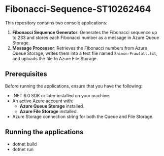 # Fibonacci-Sequence-ST10262464

This repository contains two console applications:
1. **Fibonacci Sequence Generator**: Generates the Fibonacci sequence up to 233 and stores each Fibonacci number as a message in Azure Queue Storage.
2. **Message Processor**: Retrieves the Fibonacci numbers from Azure Queue Storage, writes them into a text file named `Shivon-Prawlall.txt`, and uploads the file to Azure File Storage.


## Prerequisites
Before running the applications, ensure that you have the following:
- .NET 6.0 SDK or later installed on your machine.
- An active Azure account with:
  - **Azure Queue Storage** installed.
  - **Azure File Storage** installed.
- Azure Storage connection string for both the Queue and File Storage.

## Running the applications
- dotnet build
- dotnet run




